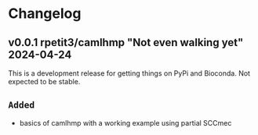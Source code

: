 
# Changelog

## v0.0.1 rpetit3/camlhmp "Not even walking yet" 2024-04-24

This is a development release for getting things on PyPi and Bioconda. Not expected to be stable.

## `Added`

- basics of camlhmp with a working example using partial SCCmec
